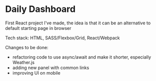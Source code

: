# Daily Dashboard

First React project I've made, the idea is that it can be an alternative to default starting page in browser

Tech stack: HTML, SASS/Flexbox/Grid, React/Webpack

Changes to be done:
- refactoring code to use async/await and make it shorter, especially Weather.js
- adding new panel with common links
- improving UI on mobile
